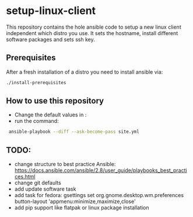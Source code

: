 # setup-linux-client
This repository contains the hole ansible code to setup a new linux client independent which distro you use.
It sets the hostname, install different software packages and sets ssh key.

## Prerequisites

After a fresh installation of a distro you need to install ansible via:

```bash
./install-prerequisites
```

## How to use this repository

* Change the default values in <path>:
* run the command:

```bash
 ansible-playbook --diff --ask-become-pass site.yml
```

## TODO:

* change structure to best practice Ansible: https://docs.ansible.com/ansible/2.8/user_guide/playbooks_best_practices.html
* change git defaults
* add update software task
* add task for fedora: gsettings set org.gnome.desktop.wm.preferences button-layout 'appmenu:minimize,maximize,close'
* add pip support like flatpak or linux package installation
